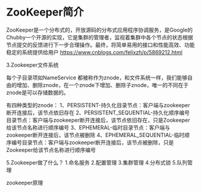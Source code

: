 # ZooKeeper简介
ZooKeeper是一个分布式的，开放源码的分布式应用程序协调服务，是Google的Chubby一个开源的实现，它是集群的管理者，监视着集群中各个节点的状态根据节点提交的反馈进行下一步合理操作。最终，将简单易用的接口和性能高效、功能稳定的系统提供给用户  https://www.cnblogs.com/felixzh/p/5869212.html

3.Zookeeper文件系统

每个子目录项如NameService 都被称作为znode，和文件系统一样，我们能够自由的增加、删除znode，在一个znode下增加、删除子znode，唯一的不同在于znode是可以存储数据的。 

有四种类型的znode： 
1、PERSISTENT-持久化目录节点：客户端与zookeeper断开连接后，该节点依旧存在 
2、PERSISTENT_SEQUENTIAL-持久化顺序编号目录节点：客户端与zookeeper断开连接后，该节点依旧存在，只是Zookeeper给该节点名称进行顺序编号 
3、EPHEMERAL-临时目录节点：客户端与zookeeper断开连接后，该节点被删除 
4、EPHEMERAL_SEQUENTIAL-临时顺序编号目录节点：客户端与zookeeper断开连接后，该节点被删除，只是Zookeeper给该节点名称进行顺序编号 





5.Zookeeper做了什么？
1.命名服务   2.配置管理   3.集群管理   4.分布式锁  5.队列管理


zookeeper原理




